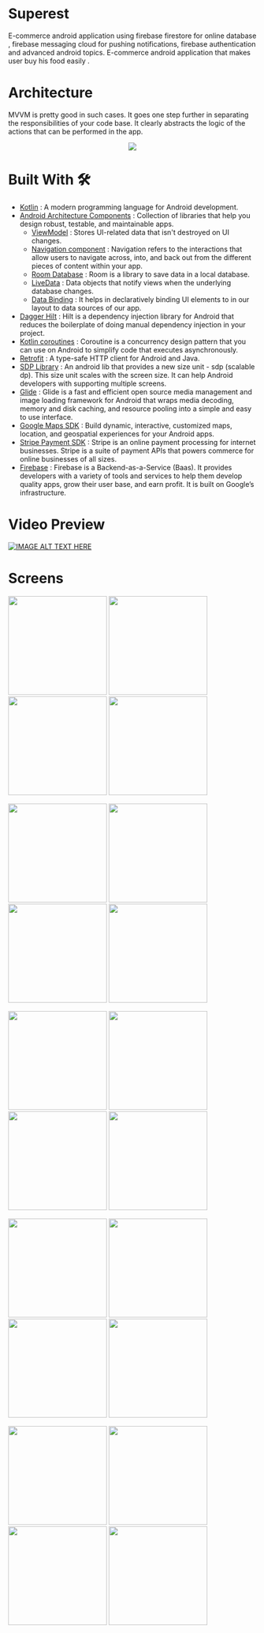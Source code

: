 # Superest
E-commerce android application using firebase firestore for online database , firebase messaging cloud for pushing notifications, firebase authentication and advanced android topics. E-commerce android application that makes user buy his food easily .

# Architecture 
MVVM is pretty good in such cases. It goes one step further in separating the responsibilities of your code base. It clearly abstracts the logic of the actions that can be performed in the app.
<br>
<center>
    <img src ="https://miro.medium.com/max/700/1*MXv4R6lpYZPVWFoUeaXbjg.png" >
</center>

# Built With 🛠

* [Kotlin](https://kotlinlang.org/) : A modern programming language for Android development. <br>
* [Android Architecture Components](https://developer.android.com/topic/architecture) :  Collection of libraries that help you design robust, testable, and maintainable apps.
  - [ViewModel](https://developer.android.com/topic/libraries/architecture/viewmodel) : Stores UI-related data that isn't destroyed on UI changes.<br>
  - [Navigation component](https://developer.android.com/guide/navigation) : Navigation refers to the interactions that allow users to navigate across, into, and back out from the different pieces of content within your app. <br>
  - [Room Database](https://developer.android.com/training/data-storage/room) : Room is a library to save data in a local database. <br>
  - [LiveData](https://developer.android.com/topic/libraries/architecture/livedata) : Data objects that notify views when the underlying database changes.<br>
  - [Data Binding](https://developer.android.com/topic/libraries/architecture/livedata) : It helps in declaratively binding UI elements to in our layout to data sources of our app.<br>
* [Dagger Hilt](https://developer.android.com/training/dependency-injection/hilt-android) : Hilt is a dependency injection library for Android that reduces the boilerplate of doing manual dependency injection in your project. <br>
* [Kotlin coroutines](https://developer.android.com/kotlin/coroutines) : Coroutine is a concurrency design pattern that you can use on Android to simplify code that executes asynchronously. <br>
* [Retrofit](https://square.github.io/retrofit/) : A type-safe HTTP client for Android and Java. <br>
* [SDP Library](https://github.com/intuit/sdp) : An android lib that provides a new size unit - sdp (scalable dp). This size unit scales with the screen size. It can help Android developers with supporting multiple screens. <br>
* [Glide](https://github.com/bumptech/glide) : Glide is a fast and efficient open source media management and image loading framework for Android that wraps media decoding, memory and disk caching, and resource pooling into a simple and easy to use interface. <br>
* [Google Maps SDK](https://developers.google.com/maps/documentation/android-sdk) : Build dynamic, interactive, customized maps, location, and geospatial experiences for your Android apps. <br>
* [Stripe Payment SDK](https://stripe.com/docs/payments) : Stripe is an online payment processing for internet businesses. Stripe is a suite of payment APIs that powers commerce for online businesses of all sizes.<br>
* [Firebase](https://firebase.google.com/) : Firebase is a Backend-as-a-Service (Baas). It provides developers with a variety of tools and services to help them develop quality apps, grow their user base, and earn profit. It is built on Google’s infrastructure. <br>


# Video Preview 
[![IMAGE ALT TEXT HERE](https://i.ibb.co/J3tvFpr/hqdefault.png)](https://www.youtube.com/watch?v=WI3bXLbWMOw&list=PLOmjL6D9n0TLTShB_B3eWjSv19dIHGYdI&index=7)

# Screens
<p float="left">
<img src="https://i.ibb.co/MPzyDmN/1.jpg" width="200">
<img src="https://i.ibb.co/Gnc7qJF/2.jpg" width="200">
<img src="https://i.ibb.co/PTfD8BF/3.jpg" width="200">
<img src="https://i.ibb.co/hgXyBD8/4.jpg" width="200">
</p>
<p float="left">
<img src="https://c.top4top.io/p_2294eyxm11.jpg" width="200">
<img src="https://i.ibb.co/ggGfHzC/6.jpg" width="200">
<img src="https://i.ibb.co/0JpCnBd/7.jpg" width="200">
<img src="https://d.top4top.io/p_2294vuk492.jpg" width="200">
</p>
<p float="left">
<img src="https://i.ibb.co/myTPwZm/9.jpg" width="200">
<img src="https://i.ibb.co/Lk0YpT6/10.jpg" width="200">
<img src="https://i.ibb.co/gFSC0qz/11.jpg" width="200">
<img src="https://i.ibb.co/BKm8c3B/12.jpg" width="200">
</p>
<p float="left">
<img src="https://i.ibb.co/SvqMkt6/13.jpg" width="200">
<img src="https://i.ibb.co/m4ZxHqS/14.jpg" width="200">
<img src="https://i.ibb.co/1ZCdmgZ/15.jpg" width="200">
<img src="https://i.ibb.co/3sXQ3Dr/16.jpg" width="200">
</p>
<p float="left">
<img src="https://i.ibb.co/MC4kXZs/17.jpg" width="200">
<img src="https://i.ibb.co/441ZYR0/18.jpg" width="200">
<img src="https://i.ibb.co/9swvx7V/19.jpg" width="200">
<img src="https://i.ibb.co/PFH7zBP/20.jpg" width="200">
</p>
